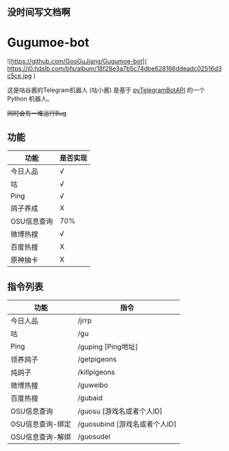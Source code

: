 ## 没时间写文档啊
# Gugumoe-bot
![https://github.com/GooGuJiang/Gugumoe-bot]( https://i0.hdslb.com/bfs/album/18f28e3a7b5c74dbe628166ddeadc02516d3c5ce.jpg )
 
 这是咕谷酱的Telegram机器人 (咕小酱)
 是基于 [pyTelegramBotAPI](https://github.com/eternnoir/pyTelegramBotAPI) 的一个 Python 机器人。
 
 ~~同时会有一堆运行Bug~~
 
 ## 功能
| 功能 | 是否实现 |
| ------- | ------- |
| 今日人品 |    √    |
|咕       |     √    |
|Ping|√|
|鸽子养成|X|
|OSU信息查询| 70% |
|微博热搜|√|
|百度热搜|X|
|原神抽卡|X|

## 指令列表

|功能|指令|
| ------- | ------- |
|今日人品|/jrrp|
|咕|/gu|
|Ping|/guping [Ping地址]|
|领养鸽子|/getpigeons|
|炖鸽子|/killpigeons|
|微博热搜|/guweibo|
|百度热搜|/gubaid|
|OSU信息查询|/guosu [游戏名或者个人ID]|
|OSU信息查询-绑定|/guosubind [游戏名或者个人ID]|
|OSU信息查询-解绑|/guosudel|
